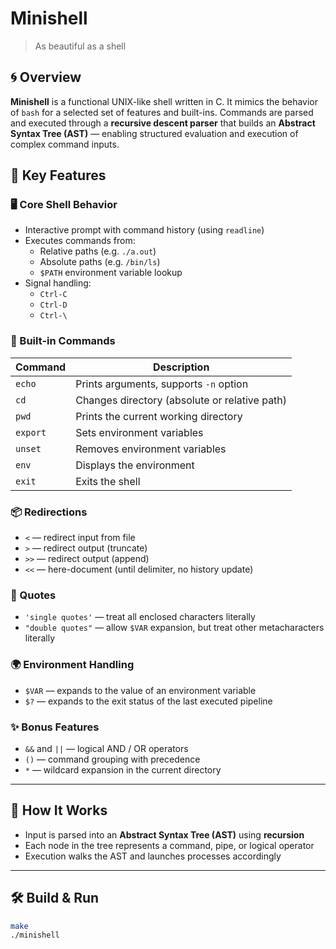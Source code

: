 # Minishell

> As beautiful as a shell

## 🌀 Overview

**Minishell** is a functional UNIX-like shell written in C. It mimics the behavior of `bash` for a selected set of features and built-ins.
Commands are parsed and executed through a **recursive descent parser** that builds an **Abstract Syntax Tree (AST)** — enabling structured evaluation and execution of complex command inputs.

## 🔑 Key Features

### 🖥️ Core Shell Behavior
- Interactive prompt with command history (using `readline`)
- Executes commands from:
  - Relative paths (e.g. `./a.out`)
  - Absolute paths (e.g. `/bin/ls`)
  - `$PATH` environment variable lookup
- Signal handling:
  - `Ctrl-C`
  - `Ctrl-D`
  - `Ctrl-\`

### 🧙 Built-in Commands

| Command  | Description                            |
|----------|----------------------------------------|
| `echo`   | Prints arguments, supports `-n` option |
| `cd`     | Changes directory (absolute or relative path) |
| `pwd`    | Prints the current working directory   |
| `export` | Sets environment variables             |
| `unset`  | Removes environment variables          |
| `env`    | Displays the environment               |
| `exit`   | Exits the shell                        |

### 📦 Redirections
- `<` — redirect input from file
- `>` — redirect output (truncate)
- `>>` — redirect output (append)
- `<<` — here-document (until delimiter, no history update)

### 🧙 Quotes
- `'single quotes'` — treat all enclosed characters literally
- `"double quotes"` — allow `$VAR` expansion, but treat other metacharacters literally

### 🌍 Environment Handling
- `$VAR` — expands to the value of an environment variable
- `$?` — expands to the exit status of the last executed pipeline

### ✨ Bonus Features
- `&&` and `||` — logical AND / OR operators
- `()` — command grouping with precedence
- `*` — wildcard expansion in the current directory

---

## 🧠 How It Works

- Input is parsed into an **Abstract Syntax Tree (AST)** using **recursion**
- Each node in the tree represents a command, pipe, or logical operator
- Execution walks the AST and launches processes accordingly

---

## 🛠️ Build & Run

```bash
make
./minishell
